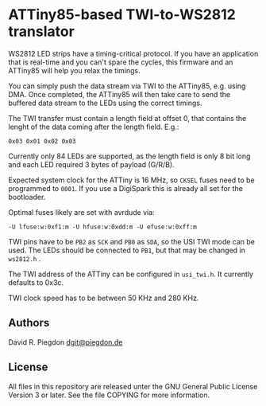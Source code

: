 <!-- vim: fo=a tw=80 colorcolumn=80 syntax=markdown :
-->

ATTiny85-based TWI-to-WS2812 translator
=======================================

WS2812 LED strips have a timing-critical protocol. If you have an application
that is real-time and you can't spare the cycles, this firmware and an ATTiny85
will help you relax the timings.

You can simply push the data stream via TWI to the ATTiny85, e.g. using DMA.
Once completed, the ATTiny85 will then take care to send the buffered data
stream to the LEDs using the correct timings.

The TWI transfer must contain a length field at offset 0, that contains the
lenght of the data coming after the length field. E.g.:

`0x03 0x01 0x02 0x03`

Currently only 84 LEDs are supported, as the length field is only 8 bit long and
each LED required 3 bytes of payload (G/R/B).

Expected system clock for the ATTiny is 16 MHz, so `CKSEL` fuses need to be
programmed to `0001`. If you use a DigiSpark this is already all set for the
bootloader.

Optimal fuses likely are set with avrdude via:

    -U lfuse:w:0xf1:m -U hfuse:w:0xdd:m -U efuse:w:0xff:m

TWI pins have to be `PB2` as `SCK` and `PB0` as `SDA`, so the USI TWI mode can
be used. The LEDs should be connected to `PB1`, but that may be changed in
`ws2812.h` .

The TWI address of the ATTiny can be configured in `usi_twi.h`. It currently
defaults to 0x3c.

TWI clock speed has to be between 50 KHz and 280 KHz.

Authors
-------

David R. Piegdon <dgit@piegdon.de>


License
-------

All files in this repository are released unter the GNU General Public License
Version 3 or later. See the file COPYING for more information.

